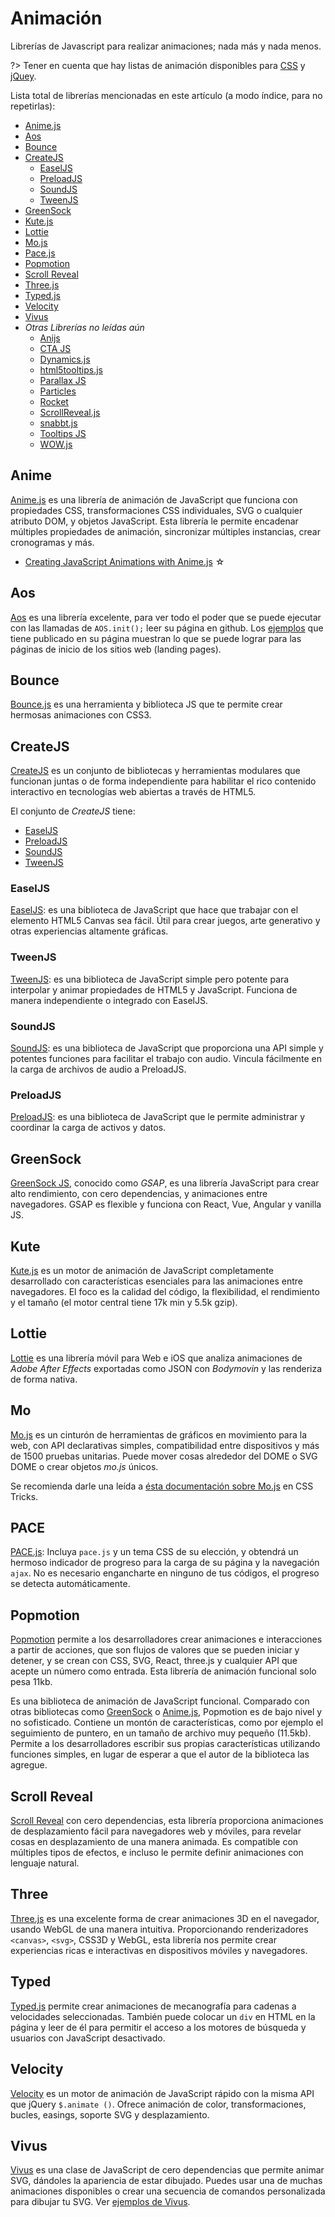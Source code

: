 # Animación

Librerías de Javascript para realizar animaciones; nada más y nada menos.

?> Tener en cuenta que hay listas de animación disponibles para [CSS](/c/css/animacion.md) y [jQuey](/c/jquery/animacion.md).

Lista total de librerías mencionadas en este artículo (a modo índice, para no repetirlas):
<!-- abcdefghijklmnñopqrstuvwxyz -->

- [Anime.js](/c/js/animacion#anime)
- [Aos](/c/js/animacion#aos)
- [Bounce](/c/js/animacion#bounce)
- [CreateJS](/c/js/animacion#createjs)
  - [EaselJS](/c/js/animacion#easeljs)
  - [PreloadJS](/c/js/animacion#preloadjs)
  - [SoundJS](/c/js/animacion#soundjs)
  - [TweenJS](/c/js/animacion#tweenjs)
- [GreenSock](/c/js/animacion#greenSock)
- [Kute.js](/c/js/animacion#kute)
- [Lottie](/c/js/animacion#lottie)
- [Mo.js](/c/js/animacion#mo)
- [Pace.js](/c/js/animacion#pace)
- [Popmotion](/c/js/animacion#popmotion)
- [Scroll Reveal](/c/js/animacion#scroll-reveal)
- [Three.js](/c/js/animacion#three)
- [Typed.js](/c/js/animacion#typed)
- [Velocity](/c/js/animacion#velocity)
- [Vivus](/c/js/animacion#vivus)
- _Otras Librerías no leídas aún_
  - [Anijs](https://github.com/anijs/anijs)
  - [CTA JS](https://github.com/chinchang/cta.js)
  - [Dynamics.js](https://github.com/michaelvillar/dynamics.js)
  - [html5tooltips.js](https://github.com/ytiurin/html5tooltipsjs)
  - [Parallax JS](https://github.com/wagerfield/parallax)
  - [Particles](https://github.com/VincentGarreau/particles.js/)
  - [Rocket](https://github.com/miniMAC/rocket)
  - [ScrollReveal.js](https://github.com/jlmakes/scrollreveal)
  - [snabbt.js](https://github.com/daniel-lundin/snabbt.js)
  - [Tooltips JS](https://github.com/ytiurin/html5tooltipsjs)
  - [WOW.js](https://github.com/matthieua/WOW)

<!--//
abcdefghijklmnñopqrstuvwxyz
- [](/c/js/animacion#)
/
/-->

## Anime

[Anime.js](https://github.com/juliangarnier/anime) es una librería de animación de JavaScript que funciona con propiedades CSS, transformaciones CSS individuales, SVG o cualquier atributo DOM, y objetos JavaScript. Esta librería le permite encadenar múltiples propiedades de animación, sincronizar múltiples instancias, crear cronogramas y más.

- [Creating JavaScript Animations with Anime.js](https://medium.com/@ajmeyghani/creating-javascript-animations-with-anime-js-f2b14716cdc6) ☆

## Aos

[Aos](https://github.com/michalsnik/aos) es una librería excelente, para ver todo el poder que se puede ejecutar con las llamadas de `AOS.init();` leer su página en github. Los [ejemplos](http://michalsnik.github.io/aos/) que tiene publicado en su página muestran lo que se puede lograr para las páginas de inicio de los sitios web (landing pages).

## Bounce

[Bounce.js](https://github.com/tictail/bounce.js) es una herramienta y biblioteca JS que te permite crear hermosas animaciones con CSS3.

## CreateJS

[CreateJS](https://createjs.com/) es un conjunto de bibliotecas y herramientas modulares que funcionan juntas o de forma independiente para habilitar el rico contenido interactivo en tecnologías web abiertas a través de HTML5.

El conjunto de _CreateJS_ tiene:

- [EaselJS](/c/js/animacion#easeljs)
- [PreloadJS](/c/js/animacion#preloadjs)
- [SoundJS](/c/js/animacion#soundjs)
- [TweenJS](/c/js/animacion#tweenjs)
  
### EaselJS

[EaselJS](https://createjs.com/easeljs): es una biblioteca de JavaScript que hace que trabajar con el elemento HTML5 Canvas sea fácil. Útil para crear juegos, arte generativo y otras experiencias altamente gráficas.

### TweenJS

[TweenJS](https://createjs.com/tweenjs): es una biblioteca de JavaScript simple pero potente para interpolar y animar propiedades de HTML5 y JavaScript. Funciona de manera independiente o integrado con EaselJS.

### SoundJS

[SoundJS](https://createjs.com/soundjs): es una biblioteca de JavaScript que proporciona una API simple y potentes funciones para facilitar el trabajo con audio. Vincula fácilmente en la carga de archivos de audio a PreloadJS.

### PreloadJS

[PreloadJS](https://createjs.com/preloadjs): es una biblioteca de JavaScript que le permite administrar y coordinar la carga de activos y datos.

## GreenSock

[GreenSock JS](https://github.com/greensock/GreenSock-JS), conocido como _GSAP_, es una librería JavaScript para crear alto rendimiento, con cero dependencias, y animaciones entre navegadores. GSAP es flexible y funciona con React, Vue, Angular y vanilla JS.

## Kute

[Kute.js](https://github.com/thednp/kute.js/) es un motor de animación de JavaScript completamente desarrollado con características esenciales para las animaciones entre navegadores. El foco es la calidad del código, la flexibilidad, el rendimiento y el tamaño (el motor central tiene 17k min y 5.5k gzip).

## Lottie

[Lottie](https://github.com/airbnb/lottie-web) es una librería móvil para Web e iOS que analiza animaciones de _Adobe After Effects_ exportadas como JSON con _Bodymovin_ y las renderiza de forma nativa.

## Mo

[Mo.js](https://github.com/legomushroom/mojs) es un cinturón de herramientas de gráficos en movimiento para la web, con API declarativas simples, compatibilidad entre dispositivos y más de 1500 pruebas unitarias. Puede mover cosas alrededor del DOME o SVG DOME o crear objetos _mo.js_ únicos.

Se recomienda darle una leída a [ésta documentación sobre Mo.js](https://css-tricks.com/introduction-mo-js/) en CSS Tricks.

## PACE

[PACE.js](https://github.com/HubSpot/pace/): Incluya `pace.js` y un tema CSS de su elección, y obtendrá un hermoso indicador de progreso para la carga de su página y la navegación `ajax`. No es necesario engancharte en ninguno de tus códigos, el progreso se detecta automáticamente.

## Popmotion

[Popmotion](https://github.com/popmotion/popmotion) permite a los desarrolladores crear animaciones e interacciones a partir de acciones, que son flujos de valores que se pueden iniciar y detener, y se crean con CSS, SVG, React, three.js y cualquier API que acepte un número como entrada. Esta librería de animación funcional solo pesa 11kb.

Es una biblioteca de animación de JavaScript funcional. Comparado con otras bibliotecas como [GreenSock](/c/js/animacion#greenSock) o [Anime.js](/c/js/animacion#animejs), Popmotion es de bajo nivel y no sofisticado. Contiene un montón de características, como por ejemplo el seguimiento de puntero, en un tamaño de archivo muy pequeño (11.5kb). Permite a los desarrolladores escribir sus propias características utilizando funciones simples, en lugar de esperar a que el autor de la biblioteca las agregue.

## Scroll Reveal

[Scroll Reveal](https://github.com/jlmakes/scrollreveal) con cero dependencias, esta librería proporciona animaciones de desplazamiento fácil para navegadores web y móviles, para revelar cosas en desplazamiento de una manera animada. Es compatible con múltiples tipos de efectos, e incluso le permite definir animaciones con lenguaje natural.

## Three

[Three.js](https://github.com/mrdoob/three.js/) es una excelente forma de crear animaciones 3D en el navegador, usando WebGL de una manera intuitiva. Proporcionando renderizadores `<canvas>`, `<svg>`, CSS3D y WebGL, esta librería nos permite crear experiencias ricas e interactivas en dispositivos móviles y navegadores.

## Typed

[Typed.js](https://github.com/mattboldt/typed.js) permite crear animaciones de mecanografía para cadenas a velocidades seleccionadas. También puede colocar un `div` en HTML en la página y leer de él para permitir el acceso a los motores de búsqueda y usuarios con JavaScript desactivado.

## Velocity

[Velocity](https://github.com/julianshapiro/velocity) es un motor de animación de JavaScript rápido con la misma API que jQuery `$.animate ()`. Ofrece animación de color, transformaciones, bucles, easings, soporte SVG y desplazamiento.

## Vivus

[Vivus](https://github.com/maxwellito/vivus) es una clase de JavaScript de cero dependencias que permite animar SVG, dándoles la apariencia de estar dibujado. Puedes usar una de muchas animaciones disponibles o crear una secuencia de comandos personalizada para dibujar tu SVG. Ver [ejemplos de Vivus](https://maxwellito.github.io/vivus-instant/).

